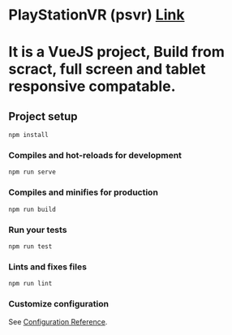 # PlayStationVR (psvr) [Link](https://sonyplaystationvr.netlify.com/)
# It is a VueJS project, Build from scract, full screen and tablet responsive compatable. 


## Project setup 
```
npm install
```

### Compiles and hot-reloads for development
```
npm run serve
```

### Compiles and minifies for production
```
npm run build
```

### Run your tests
```
npm run test
```

### Lints and fixes files
```
npm run lint
```

### Customize configuration
See [Configuration Reference](https://cli.vuejs.org/config/).
